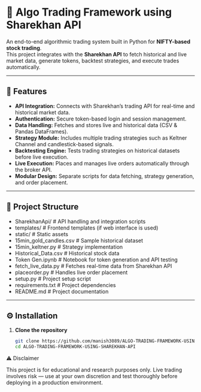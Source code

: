 # 🧠 Algo Trading Framework using Sharekhan API

An end-to-end algorithmic trading system built in Python for **NIFTY-based stock trading**.  
This project integrates with the **Sharekhan API** to fetch historical and live market data, generate tokens, backtest strategies, and execute trades automatically.

---

## 🚀 Features

- **API Integration:** Connects with Sharekhan’s trading API for real-time and historical market data.  
- **Authentication:** Secure token-based login and session management.  
- **Data Handling:** Fetches and stores live and historical data (CSV & Pandas DataFrames).  
- **Strategy Module:** Includes multiple trading strategies such as Keltner Channel and candlestick-based signals.  
- **Backtesting Engine:** Tests trading strategies on historical datasets before live execution.  
- **Live Execution:** Places and manages live orders automatically through the broker API.  
- **Modular Design:** Separate scripts for data fetching, strategy generation, and order placement.

---

## 🧩 Project Structure

- SharekhanApi/              # API handling and integration scripts
- templates/                 # Frontend templates (if web interface is used)
- static/                    # Static assets
- 15min_gold_candles.csv     # Sample historical dataset
- 15min_keltner.py           # Strategy implementation
- Historical_Data.csv        # Historical stock data
- Token Gen.ipynb            # Notebook for token generation and API testing
- fetch_live_data.py         # Fetches real-time data from Sharekhan API
- placeorder.py              # Handles live order placement
- setup.py                   # Project setup script
- requirements.txt           # Project dependencies
- README.md                  # Project documentation

---

## ⚙️ Installation

1. **Clone the repository**
   ```bash
   git clone https://github.com/manish3089/ALGO-TRADING-FRAMEWORK-USING-SHAREKHAN-API
   cd ALGO-TRADING-FRAMEWORK-USING-SHAREKHAN-API

⚠️ Disclaimer

This project is for educational and research purposes only.
Live trading involves risk — use at your own discretion and test thoroughly before deploying in a production environment.
